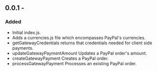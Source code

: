 ## 0.0.1 -

### Added
- Initial index.js.
- Adds a currencies.js file which encompasses PayPal's currencies.
- getGatewayCredentials returns that credentials needed for client side payments.
- updateGatewayPaymentAmount Updates a PayPal order's amount.
- createGatewayPayment Creates a PayPal order.
- processGatewayPayment Processes an existing PayPal order.
